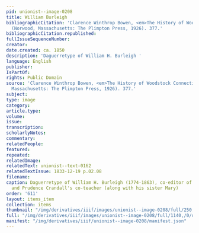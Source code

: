 ```yaml
---
pid: unionist--image-0208
title: William Burleigh
bibliographicCitation: 'Clarence Winthrop Bowen, <em>The History of Woodstock Connecticut</em>
  (Norwood, Massachusetts: The Plimpton Press, 1926). 377.'
bibliographicCitation.republished: 
fullIssueSequenceNumber: 
creator: 
date.created: ca. 1850
description: 'Daguerretype of William H. Burleigh '
language: English
publisher: 
IsPartOf: 
rights: Public Domain
source: 'Clarence Winthrop Bowen, <em>The History of Woodstock Connecticut</em> (Norwood,
  Massachusetts: The Plimpton Press, 1926). 377.'
subject: 
type: image
category: 
article.type: 
volume: 
issue: 
transcription: 
scholarlyNotes: 
commentary: 
relatedPeople: 
featured: 
repeated: 
relatedImage: 
relatedText: unionist--text-0162
relatedTextIssue: 1833-12-19 p.02.08
filename: 
caption: Daguerretype of William H. Burleigh (1774-1863), co-editor of <em>The Unionist</em>
  and Prudence Crandall's co-teacher (along with his sister Mary)
order: '611'
layout: items_item
collection: items
thumbnail: "/img/derivatives/iiif/images/unionist--image-0208/full/250,/0/default.jpg"
full: "/img/derivatives/iiif/images/unionist--image-0208/full/1140,/0/default.jpg"
manifest: "/img/derivatives/iiif/unionist--image-0208/manifest.json"
---
```

